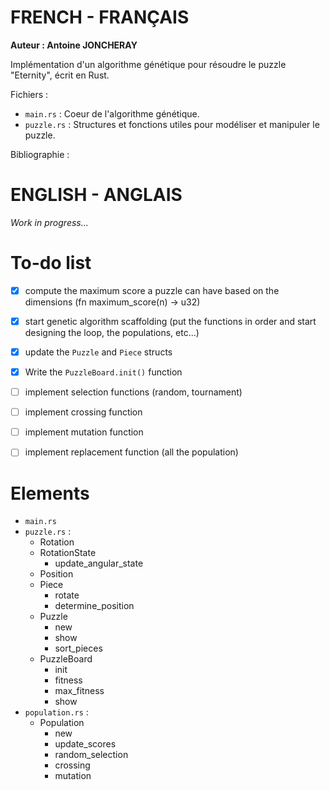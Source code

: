 # FRENCH - FRANÇAIS

**Auteur : Antoine JONCHERAY**

Implémentation d'un algorithme génétique pour résoudre le puzzle "Eternity", écrit en Rust.

Fichiers : 
- `main.rs` : Coeur de l'algorithme génétique.
- `puzzle.rs` : Structures et fonctions utiles pour modéliser et manipuler le puzzle.

Bibliographie : 


# ENGLISH - ANGLAIS

*Work in progress...*

# To-do list

- [x] compute the maximum score a puzzle can have based on the dimensions (fn maximum_score(n) -> u32)
- [x] start genetic algorithm scaffolding (put the functions in order and start designing the loop, the populations, etc...)
- [x] update the `Puzzle` and `Piece` structs
- [x] Write the `PuzzleBoard.init()` function
- [ ] implement selection functions (random, tournament)
- [ ] implement crossing function
- [ ] implement mutation function
- [ ] implement replacement function (all the population)


# Elements

- `main.rs`
- `puzzle.rs` : 
    - Rotation
    - RotationState
        - update_angular_state
    - Position
    - Piece
        - rotate
        - determine_position
    - Puzzle
        - new
        - show
        - sort_pieces
    - PuzzleBoard
        - init
        - fitness
        - max_fitness
        - show 
- `population.rs` : 
    - Population
        - new
        - update_scores
        - random_selection
        - crossing
        - mutation